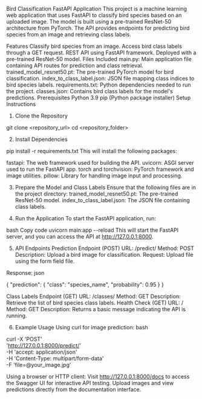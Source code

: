 Bird Classification FastAPI Application
This project is a machine learning web application that uses FastAPI to classify bird species based on an uploaded image. The model is built using a pre-trained ResNet-50 architecture from PyTorch. The API provides endpoints for predicting bird species from an image and retrieving class labels.

Features
Classify bird species from an image.
Access bird class labels through a GET request.
REST API using FastAPI framework.
Deployed with a pre-trained ResNet-50 model.
Files Included
main.py: Main application file containing API routes for prediction and class retrieval.
trained_model_resnet50.pt: The pre-trained PyTorch model for bird classification.
index_to_class_label.json: JSON file mapping class indices to bird species labels.
requirements.txt: Python dependencies needed to run the project.
classes.json: Contains bird class labels for the model's predictions.
Prerequisites
Python 3.9
pip (Python package installer)
Setup Instructions
1. Clone the Repository

git clone <repository_url>
cd <repository_folder>

2. Install Dependencies

pip install -r requirements.txt
This will install the following packages:

fastapi: The web framework used for building the API.
uvicorn: ASGI server used to run the FastAPI app.
torch and torchvision: PyTorch framework and image utilities.
pillow: Library for handling image input and processing.

3. Prepare the Model and Class Labels
Ensure that the following files are in the project directory:
trained_model_resnet50.pt: The pre-trained ResNet-50 model.
index_to_class_label.json: The JSON file containing class labels.


4. Run the Application
To start the FastAPI application, run:

bash
Copy code
uvicorn main:app --reload
This will start the FastAPI server, and you can access the API at http://127.0.0.1:8000.

5. API Endpoints
Prediction Endpoint (POST)
URL: /predict/
Method: POST
Description: Upload a bird image for classification.
Request:
Upload file using the form field file.

Response:
json

{
  "prediction": {
    "class": "species_name",
    "probability": 0.95
  }
}

Class Labels Endpoint (GET)
URL: /classes/
Method: GET
Description: Retrieve the list of bird species class labels.
Health Check (GET)
URL: /
Method: GET
Description: Returns a basic message indicating the API is running.

6. Example Usage
Using curl for image prediction:
bash

curl -X 'POST' \
  'http://127.0.0.1:8000/predict/' \
  -H 'accept: application/json' \
  -H 'Content-Type: multipart/form-data' \
  -F 'file=@your_image.jpg'

Using a browser or HTTP client:
Visit http://127.0.0.1:8000/docs to access the Swagger UI for interactive API testing.
Upload images and view predictions directly from the documentation interface.
